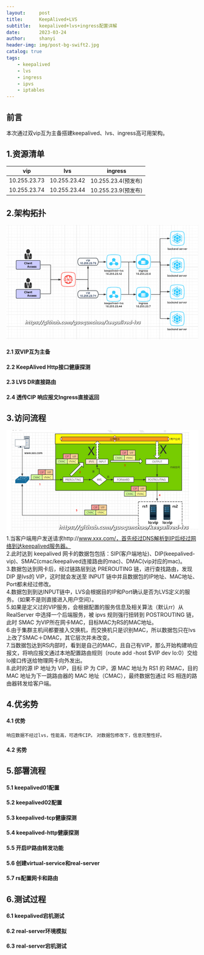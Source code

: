 ```yaml
---
layout:     post
title:      KeepAlived+LVS
subtitle:   keepalived+lvs+ingress配置详解
date:       2023-03-24
author:     shanyi
header-img: img/post-bg-swift2.jpg
catalog: true
tags:
    - keepalived
    - lvs
    - ingress
    - ipvs
    - iptables
---
```


## 前言
本次通过双vip互为主备搭建keepalived、lvs、ingress高可用架构。

## 1.资源清单
| vip | lvs | ingress |
| ---- | ---- | ---- |
| 10.255.23.73 | 10.255.23.42 | 10.255.23.4(预发布) |
| 10.255.23.74 | 10.255.23.44 | 10.255.23.9(预发布) |


## 2.架构拓扑
![](/img/2023-03-24-keepalived+lvs/lvs工作流程图2.jpg)
#### 2.1 双VIP互为主备
#### 2.2 KeepAlived Http接口健康探测
#### 2.3 LVS DR直接路由
#### 2.4 透传CIP 响应报文Ingress直接返回

## 3.访问流程
![](/img/2023-03-24-keepalived+lvs/lvs01.jpg)
1.当客户端用户发送请求http://www.xxx.com/，首先经过DNS解析到IP后经过网络到达keepalived服务器。   
2.此时达到 keepalived 网卡的数据包包括：SIP(客户端地址)、DIP(keepalived-vip)、SMAC(cmac/keepalived连接路由的mac)、DMAC(vip对应的mac)。   
3.数据包达到网卡后，经过链路层到达 PREROUTING 链，进行查找路由，发现 DIP 是lvs的 VIP，这时就会发送至 INPUT 链中并且数据包的IP地址、MAC地址、Port都未经过修改。   
4.数据包到到达INPUT链中，LVS会根据目的IP和Port确认是否为LVS定义的服务。（如果不是则直接进入用户空间）。   
5.如果是定义过的VIP服务，会根据配置的服务信息及相关算法（默认rr）从 RealServer 中选择一个后端服务，被 ipvs 规则强行扭转到 POSTROUTING 链，此时 SMAC 为VIP所在网卡MAC，目标MAC为RS的MAC地址。   
6.由于集群主机间都要接入交换机，而交换机只是识别MAC，所以数据包只在lvs上改了SMAC＋DMAC，其它层次并未改变。   
7.当数据包达到RS内部时，看到是自己的MAC，且自己有VIP，那么开始构建响应报文，将响应报文通过本地配置路由规则（route add -host $VIP dev lo:0）交给lo接口传送给物理网卡向外发出。   
8.此时的源 IP 地址为 VIP，目标 IP 为 CIP，源 MAC 地址为 RS1 的 RMAC，目的 MAC 地址为下一跳路由器的 MAC 地址（CMAC），最终数据包通过 RS 相连的路由器转发给客户端。   

## 4.优劣势
#### 4.1 优势
`响应数据不经过lvs，性能高，可透传CIP。` 
`对数据包修改下，信息完整性好。` 
#### 4.2 劣势
## 5.部署流程
#### 5.1 keepalived01配置
#### 5.2 keepalived02配置
#### 5.3 keepalived-tcp健康探测
#### 5.4 keepalived-http健康探测
#### 5.5 开启IP路由转发功能
#### 5.6 创建virtual-service和real-server
#### 5.7 rs配置网卡和路由
## 6.测试过程
#### 6.1 keepalived宕机测试
#### 6.2 real-server环境模拟
#### 6.3 real-server宕机测试